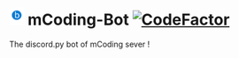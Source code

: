 # <img src='https://github.com/CircuitSacul/mCoding-Bot/blob/main/assets/bot_icon.svg' height='32'> mCoding-Bot [![CodeFactor](https://www.codefactor.io/repository/github/circuitsacul/mcoding-bot/badge?s=9fdaa7c2827a552318f69413f9bf1ecb7704c0be)](https://www.codefactor.io/repository/github/circuitsacul/mcoding-bot)

The discord.py bot of mCoding sever !